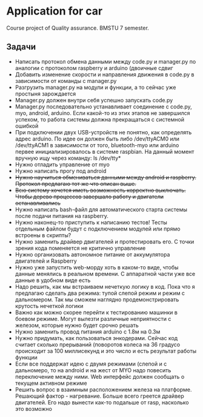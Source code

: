# Application for car
Course project of Quality assurance. BMSTU 7 semester. 

## Задачи
- Написать протокол обмена данными между code.py и manager.py по аналогии с протоколом raspberry и arduino (двоичные сдвиг 
- Добавить изменение скорости и направления движения в code.py в зависимости от команды с manager.py 
- Разгрузить manager.py на модули и функции, а то сейчас уже простыня зарождается 
- Manager.py должен внутри себя успешно запускать code.py 
- Manager.py последовательно устанавливает соединение с code.py, myo, android, arduino. Если какой-то из этих этапов не завершился успехом, то работа системы должна прекращаться с системной ошибкой 
- При подключении двух USB-устройств не понятно, как определять адрес arduino. По идее он должен быть либо /dev/ttyACM0 или /dev/ttyACM1 в зависимости от того, bluetooth-myo или arduino первее инициализировалось в системе raspbian. На данный момент вручную ищу через команду: ls /dev/tty* 
- Нужно отладить управление от myo 
- Нужно написать прогу под android 
- ~~Нужно научиться обмениваться данными между android и raspberry. Протокол предлагаю тот же что описан выше.~~
- ~~Всю систему хочется иметь возможность корректно выключать. Чтобы дерево процессов завершало работу и двигатели останавливались~~
- Нужно написать bash-файл для автоматического старта системы после подачи питания на raspberry. 
- Нужно наконец-то приступить к написанию тестов! Тесты отдельным файлом будут с подключением модулей или прямо встроены в скрипты? 
- Нужно заменить драйвер двигателей и протестировать его. С точки зрения кода поменяется не критично управление 
- Нужно организовать автономное питание от аккумулятора двигателей и Raspberry 
- Нужно уже запустить web-морду хоть в каком-то виде, чтобы данные менялись в реальном времени. С аппаратной части уже все данные в удобном виде есть
- Надо решить, как мы встраиваем нечеткую логику в код. Пока что я предлагаю сделать два режима: тупой слепой режим и режим с дальномером. Так мы сможем наглядно продемонстрировать крутость нечеткой логики
- Важно как можно скорее перейти к тестированию машинки в боевом режиме. Могут вылезти различные неприятности с железом, которые нужно будет срочно решать
- Нужно заменить провод питания arduino с 1.8м на 0.3м
- Нужно придумать, как пользоваться энкодерами. Сейчас код считает сколько прерываний (поворотов колеса на 36 градусо происходит за 100 миллисекунд и это число и есть результат работы функции
- Если все поддержат идею с двумя режимами (слепой и с дальномеро, то на android и на жест от MYO надо повесить переключение между ними. Web интерфейс должен сообщать о текущем активном режиме
- Решить вопрос в взаимным расположением железа на платформе. Решающий фактор - нагревание. Больше всего греется драйвер двигателей. Его надо вынести как-то подальше от rasp, насколько это возможно
